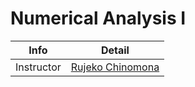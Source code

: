 # Numerical Analysis I
| Info       | Detail                                         |
| ---------- | ---------------------------------------------- |
| Instructor | [Rujeko Chinomona](mailto:tup35487@temple.edu) |